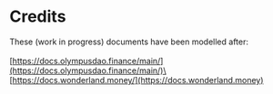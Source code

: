 # Credits

These (work in progress) documents have been modelled after:\
\
[https://docs.olympusdao.finance/main/](https://docs.olympusdao.finance/main/)\
[https://docs.wonderland.money/](https://docs.wonderland.money)
